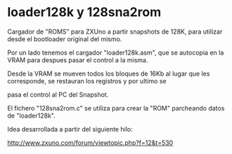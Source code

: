 # loader128k y 128sna2rom

Cargador de "ROMS" para ZXUno a partir snapshots de 128K, para utilizar desde el bootloader original del mismo. 

Por un lado tenemos el cargador "loader128k.asm", que se autocopia en la VRAM para despues pasar el control a la misma. 

Desde la VRAM se mueven todos los bloques de 16Kb al lugar que les corresponde, se restauran los registros y por ultimo se 

pasa el control al PC del Snapshot.

El fichero "128sna2rom.c" se utiliza para crear la "ROM" parcheando datos de "loader128k".


Idea desarrollada a partir del siguiente hilo:

http://www.zxuno.com/forum/viewtopic.php?f=12&t=530
